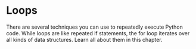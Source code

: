 # Loops
There are several techniques you can use to repeatedly execute Python code. While loops are like repeated if statements, the for loop iterates over all kinds of data structures. Learn all about them in this chapter.
